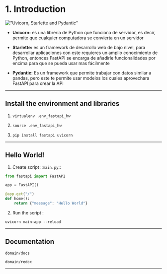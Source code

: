 # 1. Introduction
!["Uvicorn, Starlette and Pydantic"]("images/uvi-starlette.png")

* __Uvicorn:__ es una librería de Python que funciona de servidor, es decir, permite que cualquier computadora se convierta en un servidor

* __Starlette:__ es un framework de desarrollo web de bajo nivel, para desarrollar aplicaciones con este requieres un amplio conocimiento de Python, entonces FastAPI se encarga de añadirle funcionalidades por encima para que se pueda usar mas fácilmente

* __Pydantic:__ Es un framework que permite trabajar con datos similar a pandas, pero este te permite usar modelos los cuales aprovechara FastAPI para crear la API

- - - -

## Install the environment and libraries

1. `virtualenv .env_fastapi_hw`

2. `source .env_fastapi_hw`

3. `pip install fastapi uvicorn`

- - - -

## Hello World!

1. Create script  ::`main.py`::

```python
from fastapi import FastAPI

app = FastAPI()

@app.get("/")
def home():
    return {"message": "Hello World"}
```

2. Run the script :

`uvicorn main:app --reload`

- - - -

## Documentation
`domain/docs`

`domain/redoc`

- - - -